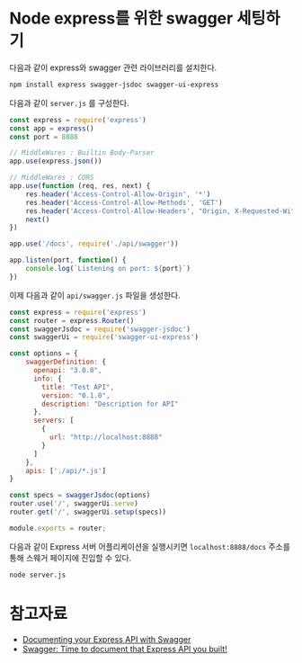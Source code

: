 # Node express를 위한 swagger 세팅하기

다음과 같이 express와 swagger 관련 라이브러리를 설치한다.

```bash
npm install express swagger-jsdoc swagger-ui-express
```

다음과 같이 `server.js` 를 구성한다.

```javascript
const express = require('express')
const app = express()
const port = 8888

// MiddleWares : Builtin Body-Parser
app.use(express.json())

// MiddleWares : CORS
app.use(function (req, res, next) {
    res.header('Access-Control-Allow-Origin', '*')
    res.header('Access-Control-Allow-Methods', 'GET')
    res.header('Access-Control-Allow-Headers', "Origin, X-Requested-With, Content-Type, Accept")
    next()
})

app.use('/docs', require('./api/swagger'))

app.listen(port, function() {
    console.log(`Listening on port: ${port}`)
})
```

이제 다음과 같이 `api/swagger.js` 파일을 생성한다.

```javascript
const express = require('express')
const router = express.Router()
const swaggerJsdoc = require('swagger-jsdoc')
const swaggerUi = require('swagger-ui-express')

const options = {
    swaggerDefinition: {
      openapi: "3.0.0",
      info: {
        title: "Test API",
        version: "0.1.0",
        description: "Description for API"
      },
      servers: [
        {
          url: "http://localhost:8888"
        }
      ]
    },
    apis: ['./api/*.js']
}

const specs = swaggerJsdoc(options)
router.use('/', swaggerUi.serve)
router.get('/', swaggerUi.setup(specs))

module.exports = router;
```

다음과 같이 Express 서버 어플리케이션을 실행시키면 `localhost:8888/docs` 주소를 통해 스웨거 페이지에 진입할 수 있다.

```bash
node server.js
```

# 참고자료

- [Documenting your Express API with Swagger](https://blog.logrocket.com/documenting-your-express-api-with-swagger/)
- [Swagger: Time to document that Express API you built!](https://levelup.gitconnected.com/swagger-time-to-document-that-express-api-you-built-9b8faaeae563)
